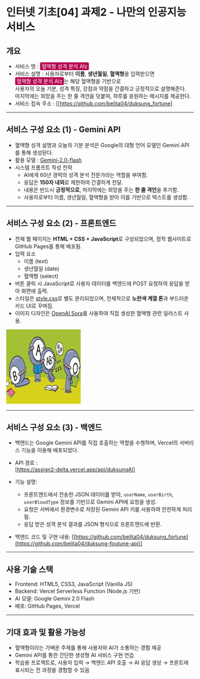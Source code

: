 # 인터넷 기초[04] 과제2 - 나만의 인공지능 서비스

## 개요
- 서비스 명 : <span style="background-color:rgb(182,0,80); color:white; padding: 2px 4px; border-radius: 3px;">혈액형 성격 분석 AIz</span>
- 서비스 설명 : 사용자로부터 **이름**, **생년월일**, **혈액형**을 입력받으면  
  <span style="background-color:rgb(182,0,80); color:white; padding: 2px 4px; border-radius: 3px;">혈액형 성격 분석 AIz</span>는 해당 혈액형을 기반으로  
  사용자의 오늘 기분, 성격 특징, 강점과 약점을 간결하고 긍정적으로 설명해준다.  
  마지막에는 희망을 주는 한 줄 격언을 덧붙여, 하루를 응원하는 메시지를 제공한다.
- 서비스 접속 주소 : [[https://github.com/belita04/duksung_fortune]


---

## 서비스 구성 요소 (1) - Gemini API
- 혈액형 성격 설명과 오늘의 기분 분석은 Google의 대형 언어 모델인 Gemini API를 통해 생성된다.
- 활용 모델 : [Gemini-2.0-flash](https://cloud.google.com/vertex-ai/generative-ai/docs/models/gemini/2-0-flash?hl=ko)
- 시스템 프롬프트 작성 전략
  - AI에게 60년 경력의 성격 분석 전문가라는 역할을 부여함.
  - 응답은 **150자 내외**로 제한하여 간결하게 전달.
  - 내용은 반드시 **긍정적으로**, 마지막에는 희망을 주는 **한 줄 격언**을 추가함.
  - 사용자로부터 이름, 생년월일, 혈액형을 받아 이를 기반으로 텍스트를 생성함.

---

## 서비스 구성 요소 (2) - 프론트엔드

- 전체 웹 페이지는 **HTML + CSS + JavaScript**로 구성되었으며, 정적 웹사이트로 GitHub Pages를 통해 배포됨.
- 입력 요소
  - 이름 (text)
  - 생년월일 (date)
  - 혈액형 (select)
- 버튼 클릭 시 JavaScript로 사용자 데이터를 백엔드에 POST 요청하여 응답을 받아 화면에 출력.
- 스타일은 [style.css](./style.css)로 별도 분리되었으며, 전체적으로 **노란색 계열 톤**과 부드러운 카드 UI로 꾸며짐.
- 이미지 디자인은 [OpenAI Sora](https://openai.com/sora)를 사용하여 직접 생성한 혈액형 관련 일러스트 사용.
  
<img src="./images/ABO.jpg" width="200px" height="200px" alt="혈액형 캐릭터 이미지"/>

---

## 서비스 구성 요소 (3) - 백엔드

- 백엔드는 Google Gemini API를 직접 호출하는 역할을 수행하며, Vercel의 서버리스 기능을 이용해 배포되었다.
- API 경로 :  
  [https://assign2-delta.vercel.app/api/duksungAI]
- 기능 설명:
  - 프론트엔드에서 전송한 JSON 데이터를 받아, `userName`, `userBirth`, `userBloodType` 정보를 기반으로 Gemini API에 요청을 생성.
  - 요청은 서버에서 환경변수로 저장된 Gemini API 키를 사용하여 안전하게 처리됨.
  - 응답 받은 성격 분석 결과를 JSON 형식으로 프론트엔드에 반환.

- 백엔드 코드 및 구현 내용:
[[https://github.com/belita04/duksung_fortune](https://github.com/belita04/duksung-foutune-api)]


---

## 사용 기술 스택
- Frontend: HTML5, CSS3, JavaScript (Vanilla JS)
- Backend: Vercel Serverless Function (Node.js 기반)
- AI 모델: Google Gemini 2.0 Flash
- 배포: GitHub Pages, Vercel

---

## 기대 효과 및 활용 가능성
- 혈액형이라는 가벼운 주제를 통해 사용자와 AI가 소통하는 경험 제공
- Gemini API를 통한 간단한 생성형 AI 서비스 구현 연습
- 학습용 프로젝트로, 사용자 입력 → 백엔드 API 호출 → AI 응답 생성 → 프론트에 표시되는 전 과정을 경험할 수 있음
